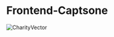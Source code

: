 # Frontend-Captsone
![CharityVector](https://static.vecteezy.com/system/resources/previews/000/398/804/non_2x/illustration-of-charity-support-vector.jpg)
